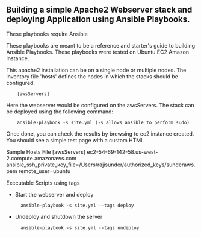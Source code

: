 Building a simple Apache2 Webserver stack and deploying Application using Ansible Playbooks.
-------------------------------------------

These playbooks require Ansible

These playbooks are meant to be a reference and starter's guide to building
Ansible Playbooks. These playbooks were tested on Ubuntu EC2 Amazon Instance.

This apache2 installation can be on a single node or multiple nodes. The inventory file
'hosts' defines the nodes in which the stacks should be configured.

        [awsServers]

Here the webserver would be configured on the awsServers. The stack can be deployed using the following
command:

        ansible-playbook -s site.yml (-s allows ansible to perform sudo)

Once done, you can check the results by browsing to ec2 instance created.
You should see a simple test page with a custom HTML

Sample Hosts File
[awsServers]
ec2-54-69-142-58.us-west-2.compute.amazonaws.com ansible_ssh_private_key_file=/Users/rajisunder/authorized_keys/sunderaws.pem remote_user=ubuntu

Executable Scripts using tags

* Start the webserver and deploy

        ansible-playbook -s site.yml --tags deploy

* Undeploy and shutdown the server

        ansible-playbook -s site.yml --tags undeploy
